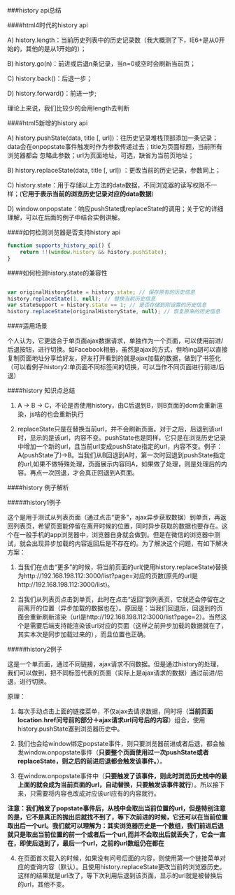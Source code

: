###history api总结

####html4时代的history api

A) history.length：当前历史列表中的历史记录数（我大概测了下，IE6+是从0开始的，其他的是从1开始的）； 

B) history.go(n)：前进或后退n条记录，当n=0或空时会刷新当前页； 

C) history.back()：后退一步； 

D) history.forward()：前进一步;

理论上来说，我们比较少的会用length去判断

####html5新增的history api

A) history.pushState(data, title [, url])：往历史记录堆栈顶部添加一条记录；data会在onpopstate事件触发时作为参数传递过去；title为页面标题，当前所有浏览器都会 忽略此参数；url为页面地址，可选，缺省为当前页地址； 

B) history.replaceState(data, title [, url]) ：更改当前的历史记录，参数同上； 

C) history.state：用于存储以上方法的data数据，不同浏览器的读写权限不一样；(**它用于表示当前的浏览历史记录对应的data数据**) 

D) window.onpopstate：响应pushState或replaceState的调用；关于它的详细理解，可以在后面的例子中结合实例讲解。

####如何检测浏览器是否支持history api
```javascript
function supports_history_api() { 
    return !!(window.history && history.pushState); 
}
```

####如何检测history.state的兼容性

```javascript

var originalHistoryState = history.state; // 保存原有的历史信息 
history.replaceState(1, null); // 替换当前历史信息 
var stateSupport = history.state == 1; // 是否存储到刚设置的历史信息 
history.replaceState(originalHistoryState, null); // 恢复原来的历史信息

```

####适用场景

个人认为，它更适合于单页面ajax数据请求，单独作为一个页面，可以使用前进/后退按钮，进行切换。如Facebook相册，虽然是ajax的方式，但哟ing胡可以直接复制页面地址分享给好友，好友打开看到的就是ajax加载的数据，做到了书签化（可以看例子history2:单页面不同标签间的切换，可以当作不同页面进行前进/后退）

####history 知识点总结

1) A -> B -> C，不论是否使用history，由C后退到B，则B页面的dom会重新渲染，js啥的也会重新执行

2) replaceState只是在替换当前url，并不会刷新页面。对于之后，后退到该url时，显示的是该url，内容不变。pushState也是同样，它只是在浏览历史记录中增加一个新的url，且当前url变成pushState指定的url，内容不变。例子：A(pushState了)->B。当我们从B回退到A时，第一次时回退到pushState指定的url,如果不做特殊处理，页面展示内容同A，如果做了处理，则是处理后的内容。再点一次回退，才会真正回退到A页面。

####history 例子解析

#####history1例子

这个是用于测试从列表页面（通过点击“更多”，ajax异步获取数据）到单页，再返回列表页，希望页面能停留在离开时候的位置，同时异步获取的数据也要存在。这个在一般手机的app浏览器中，浏览器自身就会做到。但是在微信的浏览器中测试，就会出现异步加载的内容返回后是不存在的。为了解决这个问题，有如下解决方案：

1) 当我们在点击“更多”的时候，将当前页面的url(使用history.replaceState)替换为http://192.168.198.112:3000/list?page=对应的页数(原先的url是http://192.168.198.112:3000/list)。

2) 当我们从列表页点击到单页，此时在点击“返回”到列表页，它就还会停留在之前离开的位置（异步加载的数据也在）。原因是：当我们回退后，回退到的页面会重新刷新渲染（url是http://192.168.198.112:3000/list?page=2）。当然这个是需要后端支持能渲染该url对应的页面（这样之前异步加载的数据就在了，其实本次是同步加载过来的），而且位置也正确。


#####history2例子

这是一个单页面，通过不同链接，ajax请求不同数据。但是通过history的处理，我们可以做到，把不同标签代表的页面（实际上是ajax请求的数据）通过前进/后退，进行切换。

原理：

1) 每次手动点击上面的链接菜单，不仅ajax去请求数据，同时将（**当前页面location.href问号前的部分＋ajax请求url问号后的内容**）组合，使用history.pushState塞到浏览器历史中。

2) 我们也会给window绑定popstate事件，则只要浏览器前进或者后退，都会触发window.onpopstate事件（**只要整个页面使用过一次pushState或者replaceState，则之后的前进后退都会触发该事件。**）。

3) 在window.onpopstate事件中（**只要触发了该事件，则此时浏览历史栈中的最上面的就会成为当前页面的url，自动替换，只要触发该事件就行**）。所以接下来，只需要将内容也改成对应该url应有的内容就行。

**注意：我们触发了popstate事件后，从栈中会取出当前位置的url，但是特别注意的是，它不是真正的抛出后就找不到了，等下次前进的时候，它还可以在当前位置取出后一个url。我们就可以理解为：其实浏览器历史是一个数组，我们前进后退就只是取出当前位置的前一个或者后一个url,而并不会取出后就丢失了，它会一直在，即使后退到了，最后一个url，之前的url数组仍在都在**

4) 在页面首次载入的时候，如果没有问号后面的内容，则使用第一个链接菜单对应的查询内容（默认）。且使用history.replaceState更改当前的浏览器历史。这样的结果就是url改了，等下次利用后退到该页面，显示的url就是被替换后的url，其他不变。

